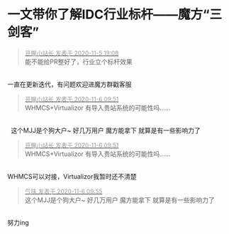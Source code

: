 # 一文带你了解IDC行业标杆——魔方“三剑客”


<div class="quote"><blockquote><font size="2"><a href="https://www.hostloc.com/forum.php?mod=redirect&amp;goto=findpost&amp;pid=9408101&amp;ptid=762787" target="_blank"><font color="#999999">开腥小站长 发表于 2020-11-5 19:08</font></a></font><br />
能不能给PR整好了，行业立个标杆效果</blockquote></div><br />
一直在更新迭代，有问题欢迎进魔方群戳客服

<div class="quote"><blockquote><font size="2"><a href="https://www.hostloc.com/forum.php?mod=redirect&amp;goto=findpost&amp;pid=9410402&amp;ptid=762787" target="_blank"><font color="#999999">开腥小站长 发表于 2020-11-6 09:51</font></a></font><br />
WHMCS+Virtualizor 有导入贵站系统的可能性吗……</blockquote></div><br />
 <img src="static/image/smiley/yct/007.gif" smilieid="46" border="0" alt="" />&nbsp;&nbsp;这个MJJ是个狗大户~ 好几万用户 魔方能拿下 就算是有一些影响力了

<div class="quote"><blockquote><font size="2"><a href="https://www.hostloc.com/forum.php?mod=redirect&amp;goto=findpost&amp;pid=9410402&amp;ptid=762787" target="_blank"><font color="#999999">开腥小站长 发表于 2020-11-6 09:51</font></a></font><br />
WHMCS+Virtualizor 有导入贵站系统的可能性吗……</blockquote></div><br />
WHMCS可以对接，Virtualizor我暂时还不清楚

<div class="quote"><blockquote><font size="2"><a href="https://www.hostloc.com/forum.php?mod=redirect&amp;goto=findpost&amp;pid=9410435&amp;ptid=762787" target="_blank"><font color="#999999">气味 发表于 2020-11-6 09:55</font></a></font><br />
这个MJJ是个狗大户~ 好几万用户 魔方能拿下 就算是有一些影响力了</blockquote></div><br />
努力ing
